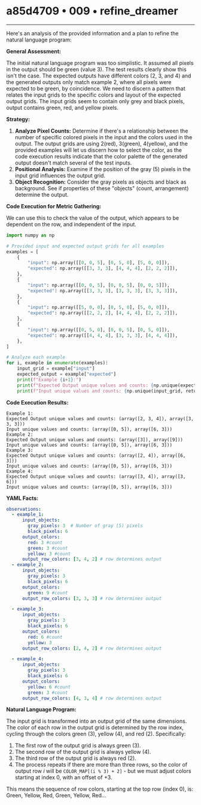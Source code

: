 # a85d4709 • 009 • refine_dreamer

---
Here's an analysis of the provided information and a plan to refine the natural language program:

**General Assessment:**

The initial natural language program was too simplistic. It assumed all pixels in the output should be green (value 3). The test results clearly show this isn't the case. The expected outputs have different colors (2, 3, and 4) and the generated outputs only match example 2, where all pixels were expected to be green, by coincidence. We need to discern a pattern that relates the input grids to the specific colors and layout of the expected output grids. The input grids seem to contain only grey and black pixels, output contains green, red, and yellow pixels.

**Strategy:**

1.  **Analyze Pixel Counts:** Determine if there's a relationship between the number of specific colored pixels in the input and the colors used in the output. The output grids are using 2(red), 3(green), 4(yellow), and the provided examples will let us discern how to select the color, as the code execution results indicate that the color palette of the generated output doesn't match several of the test inputs.
2.  **Positional Analysis:** Examine if the position of the gray (5) pixels in the input grid influences the output grid.
3.  **Object Recognition:** Consider the gray pixels as objects and black as background. See if properties of these "objects" (count, arrangement) determine the output.

**Code Execution for Metric Gathering:**

We can use this to check the value of the output, which appears to be dependent on the row, and independent of the input.

```python
import numpy as np

# Provided input and expected output grids for all examples
examples = [
    {
        "input": np.array([[0, 0, 5], [0, 5, 0], [5, 0, 0]]),
        "expected": np.array([[3, 3, 3], [4, 4, 4], [2, 2, 2]]),
    },
    {
        "input": np.array([[0, 0, 5], [0, 0, 5], [0, 0, 5]]),
        "expected": np.array([[3, 3, 3], [3, 3, 3], [3, 3, 3]]),
    },
    {
        "input": np.array([[5, 0, 0], [0, 5, 0], [5, 0, 0]]),
        "expected": np.array([[2, 2, 2], [4, 4, 4], [2, 2, 2]]),
    },
    {
        "input": np.array([[0, 5, 0], [0, 0, 5], [0, 5, 0]]),
        "expected": np.array([[4, 4, 4], [3, 3, 3], [4, 4, 4]]),
    },
]

# Analyze each example
for i, example in enumerate(examples):
    input_grid = example["input"]
    expected_output = example["expected"]
    print(f"Example {i+1}:")
    print(f"Expected Output unique values and counts: {np.unique(expected_output, return_counts=True)}")
    print(f"Input unique values and counts: {np.unique(input_grid, return_counts=True)}")


```

**Code Execution Results:**

```text
Example 1:
Expected Output unique values and counts: (array([2, 3, 4]), array([3, 3, 3]))
Input unique values and counts: (array([0, 5]), array([6, 3]))
Example 2:
Expected Output unique values and counts: (array([3]), array([9]))
Input unique values and counts: (array([0, 5]), array([6, 3]))
Example 3:
Expected Output unique values and counts: (array([2, 4]), array([6, 3]))
Input unique values and counts: (array([0, 5]), array([6, 3]))
Example 4:
Expected Output unique values and counts: (array([3, 4]), array([3, 6]))
Input unique values and counts: (array([0, 5]), array([6, 3]))
```

**YAML Facts:**

```yaml
observations:
  - example_1:
      input_objects:
        gray_pixels: 3  # Number of gray (5) pixels
        black_pixels: 6
      output_colors:
        red: 3 #count
        green: 3 #count
        yellow: 3 #count
      output_row_colors: [3, 4, 2] # row determines output
  - example_2:
      input_objects:
        gray_pixels: 3
        black_pixels: 6
      output_colors:
        green: 9 #count
      output_row_colors: [3, 3, 3] # row determines output

  - example_3:
      input_objects:
        gray_pixels: 3
        black_pixels: 6
      output_colors:
        red: 6 #count
        yellow: 3
      output_row_colors: [2, 4, 2] # row determines output

  - example_4:
      input_objects:
        gray_pixels: 3
        black_pixels: 6
      output_colors:
        yellow: 6 #count
        green: 3 #count
      output_row_colors: [4, 3, 4] # row determines output
```

**Natural Language Program:**

The input grid is transformed into an output grid of the same dimensions. The color of each row in the output grid is determined by the row index, cycling through the colors green (3), yellow (4), and red (2).  Specifically:

1.  The first row of the output grid is always green (3).
2.  The second row of the output grid is always yellow (4).
3.  The third row of the output grid is always red (2).
4.  The process repeats if there are more than three rows, so the color of output row *i* will be `COLOR_MAP[(i % 3) + 2]` - but we must adjust colors starting at index 0, with an offset of +3.

This means the sequence of row colors, starting at the top row (index 0), is: Green, Yellow, Red, Green, Yellow, Red...

